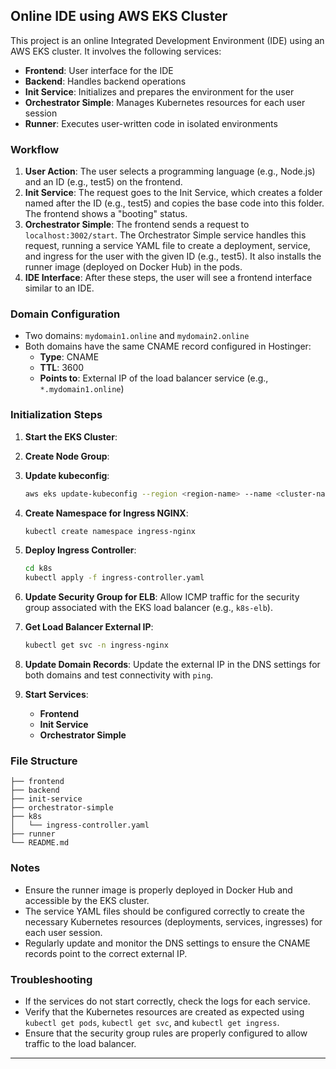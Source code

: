 ## Online IDE using AWS EKS Cluster

This project is an online Integrated Development Environment (IDE) using an AWS EKS cluster. It involves the following services:
- **Frontend**: User interface for the IDE
- **Backend**: Handles backend operations
- **Init Service**: Initializes and prepares the environment for the user
- **Orchestrator Simple**: Manages Kubernetes resources for each user session
- **Runner**: Executes user-written code in isolated environments

### Workflow
1. **User Action**: The user selects a programming language (e.g., Node.js) and an ID (e.g., test5) on the frontend.
2. **Init Service**: The request goes to the Init Service, which creates a folder named after the ID (e.g., test5) and copies the base code into this folder. The frontend shows a "booting" status.
3. **Orchestrator Simple**: The frontend sends a request to `localhost:3002/start`. The Orchestrator Simple service handles this request, running a service YAML file to create a deployment, service, and ingress for the user with the given ID (e.g., test5). It also installs the runner image (deployed on Docker Hub) in the pods.
4. **IDE Interface**: After these steps, the user will see a frontend interface similar to an IDE.

### Domain Configuration
- Two domains: `mydomain1.online` and `mydomain2.online`
- Both domains have the same CNAME record configured in Hostinger:
  - **Type**: CNAME
  - **TTL**: 3600
  - **Points to**: External IP of the load balancer service (e.g., `*.mydomain1.online`)

### Initialization Steps

1. **Start the EKS Cluster**:
    

2. **Create Node Group**:
    

3. **Update kubeconfig**:
    ```sh
    aws eks update-kubeconfig --region <region-name> --name <cluster-name>
    ```

4. **Create Namespace for Ingress NGINX**:
    ```sh
    kubectl create namespace ingress-nginx
    ```

5. **Deploy Ingress Controller**:
    ```sh
    cd k8s
    kubectl apply -f ingress-controller.yaml
    ```

6. **Update Security Group for ELB**:
     Allow ICMP traffic for the security group associated with the EKS load balancer (e.g., `k8s-elb`).

7. **Get Load Balancer External IP**:
    ```sh
    kubectl get svc -n ingress-nginx
    ```

8. **Update Domain Records**:
     Update the external IP in the DNS settings for both domains and test connectivity with `ping`.

9. **Start Services**:
    - **Frontend**
    - **Init Service**
    - **Orchestrator Simple**

### File Structure

```plaintext
├── frontend
├── backend
├── init-service
├── orchestrator-simple
├── k8s
│   └── ingress-controller.yaml
├── runner
└── README.md
```

### Notes
- Ensure the runner image is properly deployed in Docker Hub and accessible by the EKS cluster.
- The service YAML files should be configured correctly to create the necessary Kubernetes resources (deployments, services, ingresses) for each user session.
- Regularly update and monitor the DNS settings to ensure the CNAME records point to the correct external IP.

### Troubleshooting
- If the services do not start correctly, check the logs for each service.
- Verify that the Kubernetes resources are created as expected using `kubectl get pods`, `kubectl get svc`, and `kubectl get ingress`.
- Ensure that the security group rules are properly configured to allow traffic to the load balancer.

---
